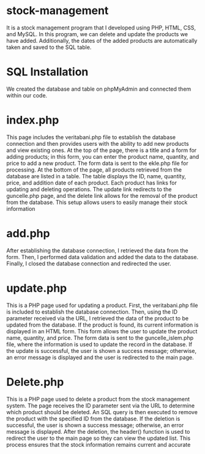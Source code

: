# stock-management
It is a stock management program that I developed using PHP, HTML, CSS, and MySQL. In this program, we can delete and update the products we have added. Additionally, the dates of the added products are automatically taken and saved to the SQL table.

# SQL Installation
We created the database and table on phpMyAdmin and connected them within our code.

# index.php
This page includes the veritabani.php file to establish the database connection and then provides users with the ability to add new products and view existing ones. At the top of the page, there is a title and a form for adding products; in this form, you can enter the product name, quantity, and price to add a new product. The form data is sent to the ekle.php file for processing. At the bottom of the page, all products retrieved from the database are listed in a table. The table displays the ID, name, quantity, price, and addition date of each product. Each product has links for updating and deleting operations. The update link redirects to the guncelle.php page, and the delete link allows for the removal of the product from the database. This setup allows users to easily manage their stock information


# add.php
After establishing the database connection, I retrieved the data from the form. Then, I performed data validation and added the data to the database. Finally, I closed the database connection and redirected the user.

# update.php
This is a PHP page used for updating a product. First, the veritabani.php file is included to establish the database connection. Then, using the ID parameter received via the URL, I retrieved the data of the product to be updated from the database. If the product is found, its current information is displayed in an HTML form. This form allows the user to update the product name, quantity, and price. The form data is sent to the guncelle_islem.php file, where the information is used to update the record in the database. If the update is successful, the user is shown a success message; otherwise, an error message is displayed and the user is redirected to the main page.

# Delete.php
This is a PHP page used to delete a product from the stock management system. The page receives the ID parameter sent via the URL to determine which product should be deleted. An SQL query is then executed to remove the product with the specified ID from the database. If the deletion is successful, the user is shown a success message; otherwise, an error message is displayed. After the deletion, the header() function is used to redirect the user to the main page so they can view the updated list. This process ensures that the stock information remains current and accurate
